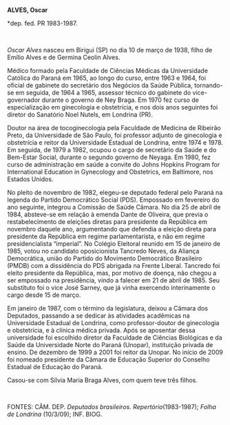 **ALVES, Oscar**

\*dep. fed. PR 1983-1987.

 

*Oscar Alves* nasceu em Birigui (SP) no dia 10 de março de 1938, filho
de Emílio Alves e de Germina Ceolin Alves.

Médico formado pela Faculdade de Ciências Médicas da Universidade
Católica do Paraná em 1965, ao longo do curso, entre 1963 e 1964, foi
oficial de gabinete do secretário dos Negócios da Saúde Pública,
tornando-se em seguida, de 1964 a 1965, assessor técnico do gabinete do
vice-governador durante o governo de Ney Braga. Em 1970 fez curso de
especialização em ginecologia e obstetrícia, e nos dois anos seguintes
foi diretor do Sanatório Noel Nutels, em Londrina (PR).

Doutor na área de tocoginecologia pela Faculdade de Medicina de Ribeirão
Preto, da Universidade de São Paulo, foi professor adjunto de
ginecologia e obstetrícia e reitor da Universidade Estadual de Londrina,
entre 1974 e 1978. Em seguida, de 1979 a 1982, ocupou o cargo de
secretário da Saúde e do Bem-Estar Social, durante o segundo governo de
Neyaga. Em 1980, fez curso de administração em saúde a convite do Johns
Hopkins Program for International Education in Gynecology and
Obstetrics, em Baltimore, nos Estados Unidos.

No pleito de novembro de 1982, elegeu-se deputado federal pelo Paraná na
legenda do Partido Democrático Social (PDS). Empossado em fevereiro do
ano seguinte, integrou a Comissão de Saúde Câmara. No dia 25 de abril de
1984, absteve-se em relação à emenda Dante de Oliveira, que previa o
restabelecimento de eleições diretas para presidente da República em
novembro daquele ano, argumentando que defendia a eleição direta para
presidente da República em regime parlamentarista, e não em regime
presidencialista “imperial”. No Colégio Eleitoral reunido em 15 de
janeiro de 1985, votou no candidato oposicionista Tancredo Neves, da
Aliança Democrática, união do Partido do Movimento Democrático
Brasileiro (PMDB) com a dissidência do PDS abrigada na Frente Liberal.
Tancredo foi eleito presidente da República, mas, por motivo de doença,
não chegou a ser empossado na presidência, vindo a falecer em 21 de
abril de 1985. Seu substituto foi o vice José Sarney, que já vinha
exercendo interinamente o cargo desde 15 de março.

Em janeiro de 1987, com o término da legislatura, deixou a Câmara dos
Deputados, passando a se dedicar às atividades acadêmicas na
Universidade Estadual de Londrina, como professor-doutor de ginecologia
e obstetrícia, e à clínica médica privada. Após se aposentar dessa
universidade foi escolhido diretor da Faculdade de Ciências Biológicas e
da Saúde da Universidade Norte do Paraná (Unopar), instituição privada
de ensino. De dezembro de 1999 a 2001 foi reitor da Unopar. No início de
2009 foi nomeado presidente da Câmara de Educação Superior do Conselho
Estadual de Educação do Paraná.

Casou-se com Sílvia Maria Braga Alves, com quem teve três filhos.

 

FONTES: CÂM. DEP. *Deputados brasileiros. Repertório*(1983-1987); *Folha
de Londrina* (10/3/09); INF. BIOG.
